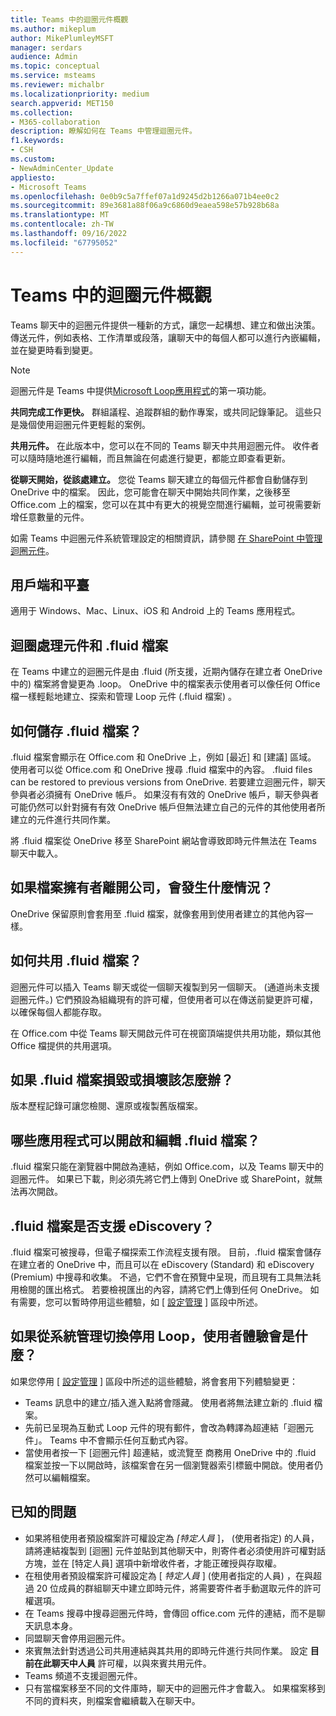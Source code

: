 ```yaml
---
title: Teams 中的迴圈元件概觀
ms.author: mikeplum
author: MikePlumleyMSFT
manager: serdars
audience: Admin
ms.topic: conceptual
ms.service: msteams
ms.reviewer: michalbr
ms.localizationpriority: medium
search.appverid: MET150
ms.collection:
- M365-collaboration
description: 瞭解如何在 Teams 中管理迴圈元件。
f1.keywords:
- CSH
ms.custom:
- NewAdminCenter_Update
appliesto:
- Microsoft Teams
ms.openlocfilehash: 0e0b9c5a7ffef07a1d9245d2b1266a071b4ee0c2
ms.sourcegitcommit: 89e3681a88f06a9c6860d9eaea598e57b928b68a
ms.translationtype: MT
ms.contentlocale: zh-TW
ms.lasthandoff: 09/16/2022
ms.locfileid: "67795052"
---
```

# <a name="overview-of-loop-components-in-teams"></a>Teams 中的迴圈元件概觀

Teams 聊天中的迴圈元件提供一種新的方式，讓您一起構想、建立和做出決策。 傳送元件，例如表格、工作清單或段落，讓聊天中的每個人都可以進行內嵌編輯，並在變更時看到變更。 

> [!Note]
> 迴圈元件是 Teams 中提供[Microsoft Loop應用程式](https://www.microsoft.com/en-us/microsoft-loop)的第一項功能。 

**共同完成工作更快。** 群組議程、追蹤群組的動作專案，或共同記錄筆記。 這些只是幾個使用迴圈元件更輕鬆的案例。

**共用元件。** 在此版本中，您可以在不同的 Teams 聊天中共用迴圈元件。 收件者可以隨時隨地進行編輯，而且無論在何處進行變更，都能立即查看更新。

**從聊天開始，從該處建立。** 您從 Teams 聊天建立的每個元件都會自動儲存到 OneDrive 中的檔案。 因此，您可能會在聊天中開始共同作業，之後移至 Office.com 上的檔案，您可以在其中有更大的視覺空間進行編輯，並可視需要新增任意數量的元件。

如需 Teams 中迴圈元件系統管理設定的相關資訊，請參閱 [在 SharePoint 中管理迴圈元件](/sharepoint/manage-loop-components)。

## <a name="clients-and-platforms"></a>用戶端和平臺

適用于 Windows、Mac、Linux、iOS 和 Android 上的 Teams 應用程式。

## <a name="loop-components-and-fluid-files"></a>迴圈處理元件和 .fluid 檔案

在 Teams 中建立的迴圈元件是由 .fluid (所支援，近期內儲存在建立者 OneDrive 中的) 檔案將會變更為 .loop。 OneDrive 中的檔案表示使用者可以像任何 Office 檔一樣輕鬆地建立、探索和管理 Loop 元件 (.fluid 檔案) 。 

## <a name="how-are-fluid-files-stored"></a>如何儲存 .fluid 檔案？

.fluid 檔案會顯示在 Office.com 和 OneDrive 上，例如 [最近] 和 [建議] 區域。 使用者可以從 Office.com 和 OneDrive 搜尋 .fluid 檔案中的內容。 .fluid files can be restored to previous versions from OneDrive. 若要建立迴圈元件，聊天參與者必須擁有 OneDrive 帳戶。 如果沒有有效的 OneDrive 帳戶，聊天參與者可能仍然可以針對擁有有效 OneDrive 帳戶但無法建立自己的元件的其他使用者所建立的元件進行共同作業。 

將 .fluid 檔案從 OneDrive 移至 SharePoint 網站會導致即時元件無法在 Teams 聊天中載入。

## <a name="what-happens-if-the-owner-of-the-file-leaves-the-company"></a>如果檔案擁有者離開公司，會發生什麼情況？

OneDrive 保留原則會套用至 .fluid 檔案，就像套用到使用者建立的其他內容一樣。

## <a name="how-are-fluid-files-shared"></a>如何共用 .fluid 檔案？

迴圈元件可以插入 Teams 聊天或從一個聊天複製到另一個聊天。  (通道尚未支援迴圈元件。) 它們預設為組織現有的許可權，但使用者可以在傳送前變更許可權，以確保每個人都能存取。

在 Office.com 中從 Teams 聊天開啟元件可在視窗頂端提供共用功能，類似其他 Office 檔提供的共用選項。

## <a name="what-if-a-fluid-file-becomes-corrupted-or-damaged"></a>如果 .fluid 檔案損毀或損壞該怎麼辦？

版本歷程記錄可讓您檢閱、還原或複製舊版檔案。

## <a name="what-apps-can-open-and-edit-fluid-files"></a>哪些應用程式可以開啟和編輯 .fluid 檔案？

.fluid 檔案只能在瀏覽器中開啟為連結，例如 Office.com，以及 Teams 聊天中的迴圈元件。 如果已下載，則必須先將它們上傳到 OneDrive 或 SharePoint，就無法再次開啟。

## <a name="does-fluid-files-support-ediscovery"></a>.fluid 檔案是否支援 eDiscovery？

.fluid 檔案可被搜尋，但電子檔探索工作流程支援有限。 目前，.fluid 檔案會儲存在建立者的 OneDrive 中，而且可以在 eDiscovery (Standard) 和 eDiscovery (Premium) 中搜尋和收集。 不過，它們不會在預覽中呈現，而且現有工具無法耗用檢閱的匯出格式。 若要檢視匯出的內容，請將它們上傳到任何 OneDrive。 如有需要，您可以暫時停用這些體驗，如 [ [設定管理](/sharepoint/manage-loop-components#settings-management) ] 區段中所述。

## <a name="if-loop-is-disabled-from-the-admin-switch-what-will-the-user-experience-be"></a>如果從系統管理切換停用 Loop，使用者體驗會是什麼？

如果您停用 [ [設定管理](/sharepoint/manage-loop-components#settings-management) ] 區段中所述的這些體驗，將會套用下列體驗變更：

- Teams 訊息中的建立/插入進入點將會隱藏。 使用者將無法建立新的 .fluid 檔案。
- 先前已呈現為互動式 Loop 元件的現有郵件，會改為轉譯為超連結「迴圈元件」。 Teams 中不會顯示任何互動式內容。
- 當使用者按一下 [迴圈元件] 超連結，或流覽至 商務用 OneDrive 中的 .fluid 檔案並按一下以開啟時，該檔案會在另一個瀏覽器索引標籤中開啟。使用者仍然可以編輯檔案。

## <a name="known-issues"></a>已知的問題

- 如果將租使用者預設檔案許可權設定為 *[特定人員* ]， (使用者指定) 的人員，請將連結複製到 [迴圈] 元件並貼到其他聊天中，則寄件者必須使用許可權對話方塊，並在 [特定人員] 選項中新增收件者，才能正確授與存取權。
- 在租使用者預設檔案許可權設定為 [ *特定人員* ] (使用者指定的人員) ，在與超過 20 位成員的群組聊天中建立即時元件，將需要寄件者手動選取元件的許可權選項。
- 在 Teams 搜尋中搜尋迴圈元件時，會傳回 office.com 元件的連結，而不是聊天訊息本身。
- 同盟聊天會停用迴圈元件。
- 來賓無法針對透過公司共用連結與其共用的即時元件進行共同作業。 設定 **目前在此聊天中人員** 許可權，以與來賓共用元件。
- Teams 頻道不支援迴圈元件。
- 只有當檔案移至不同的文件庫時，聊天中的迴圈元件才會載入。 如果檔案移到不同的資料夾，則檔案會繼續載入在聊天中。

